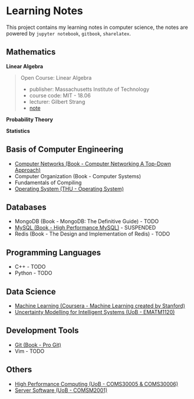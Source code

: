 Learning Notes
=========================

This project contains my learning notes in computer science, the notes are powered by `jupyter notebook`, `gitbook`, `sharelatex`.


Mathematics
-------------------------

**Linear Algebra**

> Open Course: Linear Algebra
> * publisher: Massachusetts Institute of Technology
> * course code: MIT - 18.06
> * lecturer: Gilbert Strang
> * [note](https://github.com/JeraKrs/Notes/blob/master/Linear%20Algebra/README.md)

**Probability Theory**

**Statistics**


Basis of Computer Engineering
-------------------------

* [Computer Networks (Book - Computer Networking A Top-Down Approach)](https://jerakrs.gitbooks.io/computer_networks/content/)
* Computer Organization (Book - Computer Systems)
* Fundamentals of Compiling
* [Operating System (THU - Operating System)](https://github.com/JeraKrs/notes/blob/master/Operating%20System/README.md)


Databases
-------------------------

* MongoDB (Book - MongoDB: The Definitive Guide) - TODO
* [MySQL (Book - High Performance MySQL)](https://jerakrs.gitbooks.io/mysql/content/) - SUSPENDED
* Redis (Book - The Design and Implementation of Redis) - TODO


Programming Languages
-------------------------

* C++ - TODO
* Python - TODO


Data Science
-------------------------

* [Machine Learning (Coursera - Machine Learning created by Stanford)](https://github.com/JeraKrs/notes/blob/master/Machine%20Learning/README.md)
* [Uncertainty Modelling for Intelligent Systems (UoB - EMATM1120)](https://github.com/JeraKrs/Notes/blob/master/Uncertainty%20Modelling%20for%20Intelligent%20Systems/README.md)


Development Tools
-------------------------

* [Git (Book - Pro Git)](https://jerakrs.gitbooks.io/git/content/)
* Vim - TODO


Others
-------------------------

* [High Performance Computing (UoB - COMS30005 & COMS30006)](https://github.com/JeraKrs/Notes/blob/master/High%20Performance%20Computing/README.md)
* [Server Software (UoB - COMSM2001)](https://github.com/JeraKrs/notes/blob/master/Server%20Software/README.md)
